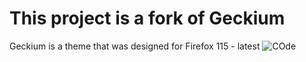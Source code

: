 # This project is a fork of Geckium
Geckium is a theme that was designed for Firefox 115 - latest
![COde](https://i.imgur.com/pYEiqEE.png)
